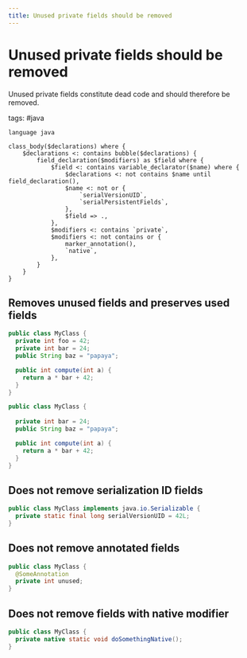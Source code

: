 ```yaml
---
title: Unused private fields should be removed
---
```


# Unused private fields should be removed

Unused private fields constitute dead code and should therefore be removed.

tags: #java

```grit
language java

class_body($declarations) where {
    $declarations <: contains bubble($declarations) {
        field_declaration($modifiers) as $field where {
            $field <: contains variable_declarator($name) where {
                $declarations <: not contains $name until field_declaration(),
                $name <: not or {
                    `serialVersionUID`,
                    `serialPersistentFields`,
                },
                $field => .,
            },
            $modifiers <: contains `private`,
            $modifiers <: not contains or {
                marker_annotation(),
                `native`,
            },
        }
    }
}
```

## Removes unused fields and preserves used fields

```java
public class MyClass {
  private int foo = 42;
  private int bar = 24;
  public String baz = "papaya";

  public int compute(int a) {
    return a * bar + 42;
  }
}
```

```java
public class MyClass {
  
  private int bar = 24;
  public String baz = "papaya";

  public int compute(int a) {
    return a * bar + 42;
  }
}
```

## Does not remove serialization ID fields

```java
public class MyClass implements java.io.Serializable {
  private static final long serialVersionUID = 42L;
}
```

## Does not remove annotated fields

```java
public class MyClass {
  @SomeAnnotation
  private int unused;
}
```

## Does not remove fields with native modifier

```java
public class MyClass {
  private native static void doSomethingNative();
}
```